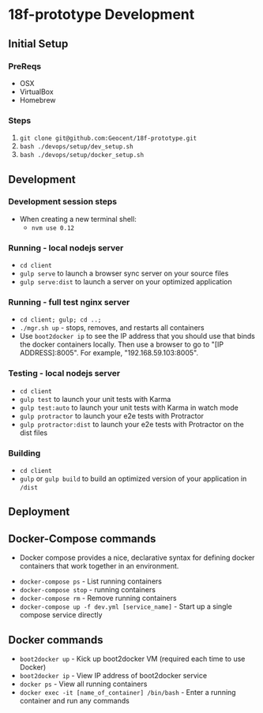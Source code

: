 # 18f-prototype Development

## Initial Setup

### PreReqs

- OSX
- VirtualBox
- Homebrew

### Steps
1. `git clone git@github.com:Geocent/18f-prototype.git`
2. `bash ./devops/setup/dev_setup.sh`
3. `bash ./devops/setup/docker_setup.sh`


## Development

### Development session steps
- When creating a new terminal shell:
    - `nvm use 0.12`

### Running - local nodejs server
* `cd client`
* `gulp serve` to launch a browser sync server on your source files
* `gulp serve:dist` to launch a server on your optimized application

### Running - full test nginx server
* `cd client; gulp; cd ..;`
* `./mgr.sh up` - stops, removes, and restarts all containers
* Use `boot2docker ip` to see the IP address that you should use that binds the docker containers locally.  Then use a browser to go to "[IP ADDRESS]:8005".  For example, "192.168.59.103:8005".

### Testing - local nodejs server
* `cd client`
* `gulp test` to launch your unit tests with Karma
* `gulp test:auto` to launch your unit tests with Karma in watch mode
* `gulp protractor` to launch your e2e tests with Protractor
* `gulp protractor:dist` to launch your e2e tests with Protractor on the dist files

### Building
* `cd client`
* `gulp` or `gulp build` to build an optimized version of your application in `/dist`


## Deployment


## Docker-Compose commands
- Docker compose provides a nice, declarative syntax for defining docker containers that work together in an environment.
* `docker-compose ps` - List running containers 
* `docker-compose stop` -  running containers 
* `docker-compose rm` - Remove running containers 
* `docker-compose up -f dev.yml [service_name]` - Start up a single compose service directly


## Docker commands
* `boot2docker up` - Kick up boot2docker VM (required each time to use Docker)
* `boot2docker ip` - View IP address of boot2docker service
* `docker ps` - View all running containers
* `docker exec -it [name_of_container] /bin/bash` - Enter a running container and run any commands

